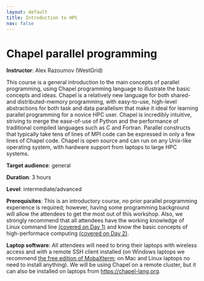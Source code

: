 ```yaml
---
layout: default
title: Introduction to HPC
nav: false
---
```


# Chapel parallel programming

**Instructor**: Alex Razoumov (WestGrid)

This course is a general introduction to the main concepts of parallel programming, using Chapel
programming language to illustrate the basic concepts and ideas. Chapel is a relatively new language for
both shared- and distributed-memory programming, with easy-to-use, high-level abstractions for both task
and data parallelism that make it ideal for learning parallel programming for a novice HPC user. Chapel
is incredibly intuitive, striving to merge the ease-of-use of Python and the performance of traditional
compiled languages such as C and Fortran. Parallel constructs that typically take tens of lines of MPI
code can be expressed in only a few lines of Chapel code. Chapel is open source and can run on any
Unix-like operating system, with hardware support from laptops to large HPC systems.

**Target audience**: general

<!-- **Course plan**: -->

**Duration**: 3 hours

**Level**: intermediate/advanced

**Prerequisites**: This is an introductory course, no prior parallel programming experience is required;
however, having some programming background will allow the attendees to get the most out of this
workshop. Also, we strongly recommend that all attendees have the working knowledge of Linux command line
[(covered on Day 1)](bash) and know the basic concepts of high-performace computing
[(covered on Day 2)](introHPC).

**Laptop software**: All attendees will need to bring their laptops with wireless access and with a
remote SSH client installed (on Windows laptops we recommend <a
href="https://mobaxterm.mobatek.net/download.html" target="_blank">the free edition of MobaXterm</a>; on Mac and Linux
laptops no need to install anything). We will be using Chapel on a remote cluster, but it can also be
installed on laptops from https://chapel-lang.org.
